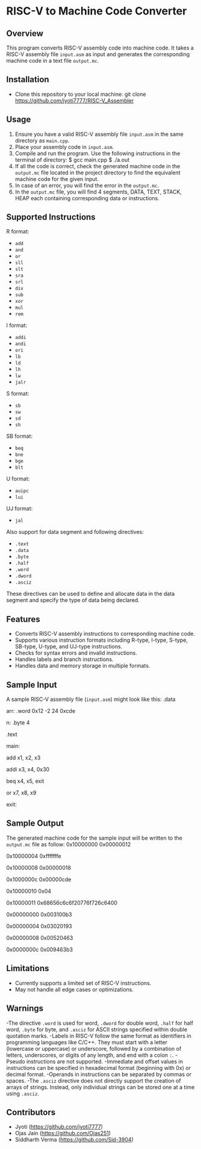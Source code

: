 # RISC-V to Machine Code Converter

## Overview
This program converts RISC-V assembly code into machine code. It takes a RISC-V assembly file `input.asm` as input and generates the corresponding machine code in a text file `output.mc`.

## Installation
- Clone this repository to your local machine:
git clone https://github.com/jyoti7777/RISC-V_Assembler

## Usage
1. Ensure you have a valid RISC-V assembly file `input.asm` in the same directory as `main.cpp`.
2. Place your assembly code in `input.asm`.
3. Compile and run the program.
    Use the following instructions in the terminal of directory:
        $ gcc main.cpp
        $ ./a.out
4. If all the code is correct, check the generated machine code in the `output.mc` file located in the project directory to find the equivalent machine code for the given input.
5. In case of an error, you will find the error in the `output.mc`.
6. In the `output.mc` file, you will find 4 segments, DATA, TEXT, STACK, HEAP each containing corresponding data or instructions.

## Supported Instructions
R format:
- `add`
- `and`
- `or`
- `sll`
- `slt`
- `sra`
- `srl`
- `div`
- `sub`
- `xor`
- `mul`
- `rem`

I format:
- `addi`
- `andi`
- `ori`
- `lb`
- `ld`
- `lh`
- `lw`
- `jalr`

S format:
- `sb`
- `sw`
- `sd`
- `sh`

SB format:
- `beq`
- `bne`
- `bge`
- `blt`

U format:
- `auipc`
- `lui`

UJ format:
- `jal`

Also support for data segment and following directives:
- `.text`
- `.data`
- `.byte`
- `.half`
- `.word`
- `.dword`
- `.asciz`

These directives can be used to define and allocate data in the data segment and specify the type of data being declared.

## Features
- Converts RISC-V assembly instructions to corresponding machine code.
- Supports various instruction formats including R-type, I-type, S-type, SB-type, U-type, and UJ-type instructions.
- Checks for syntax errors and invalid instructions.
- Handles labels and branch instructions.
- Handles data and memory storage in multiple formats.

## Sample Input
A sample RISC-V assembly file (`input.asm`) might look like this:
.data

arr: .word 0x12 -2 24 0xcde

n: .byte 4


.text

main:

add x1, x2, x3

addi x3, x4, 0x30

beq x4, x5, exit

or x7, x8, x9

exit:


## Sample Output
The generated machine code for the sample input will be written to the `output.mc` file as follow:
0x10000000 0x00000012

0x10000004 0xfffffffe

0x10000008 0x00000018

0x1000000c 0x00000cde

0x10000010 0x04

0x10000011 0x68656c6c6f20776f726c6400



0x00000000 0x003100b3

0x00000004 0x03020193

0x00000008 0x00520463

0x0000000c 0x009463b3


## Limitations
- Currently supports a limited set of RISC-V instructions.
- May not handle all edge cases or optimizations.

## Warnings
-The directive `.word` is used for word, `.dword` for double word, `.half` for half word, `.byte` for byte, and `.asciz` for ASCII strings specified within double quotation marks.
-Labels in RISC-V follow the same format as identifiers in programming languages like C/C++. They must start with a letter (lowercase or uppercase) or underscore, followed by a combination of letters, underscores, or digits of any length, and end with a colon `:`.
-Pseudo instructions are not supported.
-Immediate and offset values in instructions can be specified in hexadecimal format (beginning with 0x) or decimal format.
-Operands in instructions can be separated by commas or spaces.
-The `.asciz` directive does not directly support the creation of arrays of strings. Instead, only individual strings can be stored one at a time using `.asciz`.

## Contributors
- Jyoti (https://github.com/jyoti7777)
- Ojas Jain (https://github.com/Ojas251)
- Siddharth Verma (https://github.com/Sid-3904)
